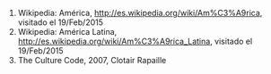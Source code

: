 1. Wikipedia: América, http://es.wikipedia.org/wiki/Am%C3%A9rica, visitado el 19/Feb/2015
2. Wikipedia: América Latina, http://es.wikipedia.org/wiki/Am%C3%A9rica_Latina, visitado el 19/Feb/2015
3. The Culture Code, 2007, Clotair Rapaille
